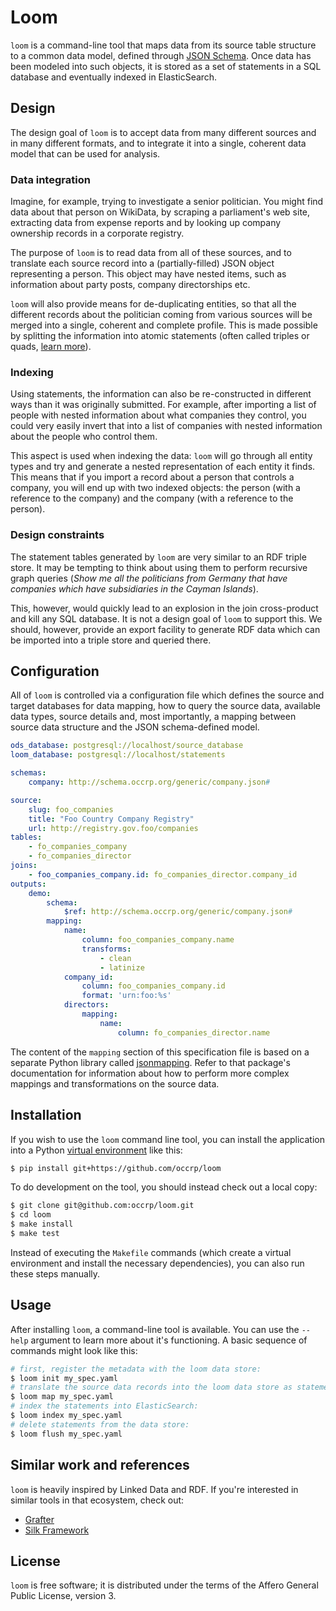 # Loom

``loom`` is a command-line tool that maps data from its source table structure
to a common data model, defined through [JSON Schema](http://json-schema.org/).
Once data has been modeled into such objects, it is stored as a set of
statements in a SQL database and eventually indexed in ElasticSearch.

## Design

The design goal of ``loom`` is to accept data from many different sources and
in many different formats, and to integrate it into a single, coherent data
model that can be used for analysis.

### Data integration

Imagine, for example, trying to investigate a senior politician. You might find
data about that person on WikiData, by scraping a parliament's web site,
extracting data from expense reports and by looking up company ownership
records in a corporate registry.

The purpose of ``loom`` is to read data from all of these sources, and to
translate each source record into a (partially-filled) JSON object representing
a person. This object may have nested items, such as information about party
posts, company directorships etc.

``loom`` will also provide means for de-duplicating entities, so that all the
different records about the politician coming from various sources will be
merged into a single, coherent and complete profile. This is made possible by
splitting the information into atomic statements (often called triples or quads,
[learn more](http://www.w3.org/TR/rdf11-concepts/#section-triples)).

### Indexing

Using statements, the information can also be re-constructed in different ways
than it was originally submitted. For example, after importing a list of people
with nested information about what companies they control, you could very
easily invert that into a list of companies with nested information about the
people who control them.

This aspect is used when indexing the data: ``loom`` will go through all entity
types and try and generate a nested representation of each entity it finds.
This means that if you import a record about a person that controls a company,
you will end up with two indexed objects: the person (with a reference to the
company) and the company (with a reference to the person).

### Design constraints

The statement tables generated by ``loom`` are very similar to an RDF triple
store. It may be tempting to think about using them to perform recursive graph
queries (*Show me all the politicians from Germany that have companies which
have subsidiaries in the Cayman Islands*).

This, however, would quickly lead to an explosion in the join cross-product and
kill any SQL database. It is not a design goal of ``loom`` to support this. We
should, however, provide an export facility to generate RDF data which can be
imported into a triple store and queried there.

## Configuration

All of ``loom`` is controlled via a configuration file which defines the source
and target databases for data mapping, how to query the source data, available
data types, source details and, most importantly, a mapping between source data
structure and the JSON schema-defined model.

```yaml
ods_database: postgresql://localhost/source_database
loom_database: postgresql://localhost/statements

schemas:
    company: http://schema.occrp.org/generic/company.json#

source:
    slug: foo_companies
    title: "Foo Country Company Registry"
    url: http://registry.gov.foo/companies
tables:
    - fo_companies_company
    - fo_companies_director
joins:
    - foo_companies_company.id: fo_companies_director.company_id
outputs:
    demo:
        schema:
            $ref: http://schema.occrp.org/generic/company.json#
        mapping:
            name:
                column: foo_companies_company.name
                transforms:
                    - clean
                    - latinize
            company_id:
                column: foo_companies_company.id
                format: 'urn:foo:%s'
            directors:
                mapping:
                    name:
                        column: fo_companies_director.name
```

The content of the ``mapping`` section of this specification file is based on
a separate Python library called [jsonmapping](https://github.com/pudo/jsonmapping).
Refer to that package's documentation for information about how to perform more
complex mappings and transformations on the source data.

## Installation

If you wish to use the ``loom`` command line tool, you can install the
application into a Python [virtual environment](http://docs.python-guide.org/en/latest/dev/virtualenvs/)
like this:

```bash
$ pip install git+https://github.com/occrp/loom
```

To do development on the tool, you should instead check out a local copy:

```bash
$ git clone git@github.com:occrp/loom.git
$ cd loom
$ make install
$ make test
```

Instead of executing the ``Makefile`` commands (which create a virtual
environment and install the necessary dependencies), you can also run these
steps manually.

## Usage

After installing ``loom``, a command-line tool is available. You can use the
``--help`` argument to learn more about it's functioning. A basic sequence of
commands might look like this:

```bash
# first, register the metadata with the loom data store:
$ loom init my_spec.yaml
# translate the source data records into the loom data store as statements:
$ loom map my_spec.yaml
# index the statements into ElasticSearch:
$ loom index my_spec.yaml
# delete statements from the data store:
$ loom flush my_spec.yaml
```

## Similar work and references

``loom`` is heavily inspired by Linked Data and RDF. If you're interested in
similar tools in that ecosystem, check out:

* [Grafter](http://grafter.org/)
* [Silk Framework](http://silk-framework.com/)

## License

``loom`` is free software; it is distributed under the terms of the Affero
General Public License, version 3.
